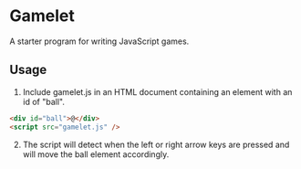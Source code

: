 # Gamelet

A starter program for writing JavaScript games.

## Usage

1. Include gamelet.js in an HTML document containing an element with an id of "ball".

```html
<div id="ball">@</div>
<script src="gamelet.js" />
```

2. The script will detect when the left or right arrow keys are pressed and
   will move the ball element accordingly.
